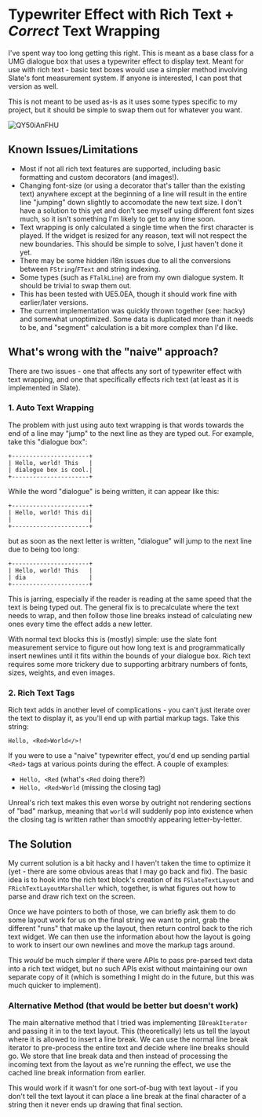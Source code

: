 # Typewriter Effect with Rich Text + *Correct* Text Wrapping

I've spent way too long getting this right. This is meant as a base class for a UMG dialogue box that uses a typewriter effect to
display text. Meant for use with rich text - basic text boxes would use a simpler method involving Slate's font measurement system. If
anyone is interested, I can post that version as well.

This is not meant to be used as-is as it uses some types specific to my project, but it should be simple to swap them out for whatever
you want.

![QY50iAnFHU](https://user-images.githubusercontent.com/472625/120946044-fd0e7a80-c6ef-11eb-91dc-e9ce39d5dcbf.gif)


## Known Issues/Limitations

* Most if not all rich text features are supported, including basic formatting and custom decorators (and images!).
* Changing font-size (or using a decorator that's taller than the existing text) anywhere except at the beginning of a line will result in
  the entire line "jumping" down slightly to accomodate the new text size. I don't have a solution to this yet and don't see myself using
  different font sizes much, so it isn't something I'm likely to get to any time soon.
* Text wrapping is only calculated a single time when the first character is played. If the widget is resized for any reason, text will
  not respect the new boundaries. This should be simple to solve, I just haven't done it yet.
* There may be some hidden i18n issues due to all the conversions between `FString`/`FText` and string indexing.
* Some types (such as `FTalkLine`) are from my own dialogue system. It should be trivial to swap them out.
* This has been tested with UE5.0EA, though it should work fine with earlier/later versions.
* The current implementation was quickly thrown together (see: hacky) and somewhat unoptimized. Some data is duplicated more than it needs
  to be, and "segment" calculation is a bit more complex than I'd like.

## What's wrong with the "naive" approach?

There are two issues - one that affects any sort of typewriter effect with text wrapping, and one that specifically
effects rich text (at least as it is implemented in Slate).

### 1. Auto Text Wrapping

The problem with just using auto text wrapping is that words towards the end of a line may "jump" to the next line as they are typed out.
For example, take this "dialogue box":

```
+----------------------+
| Hello, world! This   |
| dialogue box is cool.|
+----------------------+
```

While the word "dialogue" is being written, it can appear like this:

```
+----------------------+
| Hello, world! This di|
|                      |
+----------------------+
```

but as soon as the next letter is written, "dialogue" will jump to the next line due to being too long:

```
+----------------------+
| Hello, world! This   |
| dia                  |
+----------------------+
```

This is jarring, especially if the reader is reading at the same speed that the text is being typed out. The general fix is to precalculate where
the text needs to wrap, and then follow those line breaks instead of calculating new ones every time the effect adds a new letter.

With normal text blocks this is (mostly) simple: use the slate font measurement service to figure out how long text is and programmatically insert newlines
until it fits within the bounds of your dialogue box. Rich text requires some more trickery due to supporting arbitrary numbers of fonts, sizes,
weights, and even images.

### 2. Rich Text Tags

Rich text adds in another level of complications - you can't just iterate over the text to display it, as you'll end up with partial markup tags.
Take this string:

```
Hello, <Red>World</>!
```

If you were to use a "naive" typewriter effect, you'd end up sending partial `<Red>` tags at various points during the effect. A couple of examples:

* `Hello, <Red` (what's `<Red` doing there?)
* `Hello, <Red>World` (missing the closing tag)

Unreal's rich text makes this even worse by outright not rendering sections of "bad" markup, meaning that `world` will suddenly pop into existence when
the closing tag is written rather than smoothly appearing letter-by-letter.

## The Solution

My current solution is a bit hacky and I haven't taken the time to optimize it (yet - there are some obvious areas that I may go back and fix). The
basic idea is to hook into the rich text block's creation of its `FSlateTextLayout` and `FRichTextLayoutMarshaller` which, together, is what figures
out how to parse and draw rich text on the screen.

Once we have pointers to both of those, we can briefly ask them to do some layout work for us on the final string we want to print, grab the different
"runs" that make up the layout, then return control back to the rich text widget. We can then use the information about how the layout is going to work
to insert our own newlines and move the markup tags around.

This *would* be much simpler if there were APIs to pass pre-parsed text data into a rich text widget, but no such APIs exist without maintaining our own
separate copy of it (which is something I might do in the future, but this was much quicker to implement).

### Alternative Method (that would be better but doesn't work)

The main alternative method that I tried was implementing `IBreakIterator` and passing it in to the text layout. This (theoretically) lets us tell the
layout where it is allowed to insert a line break. We can use the normal line break iterator to pre-process the entire text and decide where line breaks should
go. We store that line break data and then instead of processing the incoming text from the layout as we're running the effect, we use the cached line
break information from earlier.

This would work if it wasn't for one sort-of-bug with text layout - if you don't tell the text layout it can place a line break at the final character
of a string then it never ends up drawing that final section.
